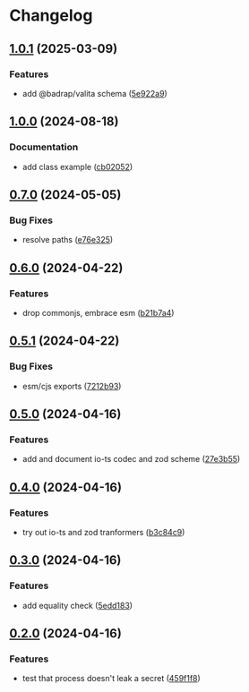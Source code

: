 # Changelog

## [1.0.1](https://github.com/jozan/secret/compare/v1.0.0...v1.0.1) (2025-03-09)


### Features

* add @badrap/valita schema ([5e922a9](https://github.com/jozan/secret/commit/5e922a9837a87332cdb46ef98a3555e27248a212))

## [1.0.0](https://github.com/jozan/secret/compare/v0.7.0...v1.0.0) (2024-08-18)


### Documentation

* add class example ([cb02052](https://github.com/jozan/secret/commit/cb02052031df3f7709f6f2438b226663f03d85c9))

## [0.7.0](https://github.com/jozan/secret/compare/v0.6.0...v0.7.0) (2024-05-05)


### Bug Fixes

* resolve paths ([e76e325](https://github.com/jozan/secret/commit/e76e325db2a27dc6c63421500f9e1f43184de372))

## [0.6.0](https://github.com/jozan/secret/compare/v0.5.1...v0.6.0) (2024-04-22)


### Features

* drop commonjs, embrace esm ([b21b7a4](https://github.com/jozan/secret/commit/b21b7a4d5f6a9d204c3df192fab3013116c4e74d))

## [0.5.1](https://github.com/jozan/secret/compare/v0.5.0...v0.5.1) (2024-04-22)


### Bug Fixes

* esm/cjs exports ([7212b93](https://github.com/jozan/secret/commit/7212b9340736af3e3c155fd906b9ec4aaf7b4f2c))

## [0.5.0](https://github.com/jozan/secret/compare/v0.4.0...v0.5.0) (2024-04-16)


### Features

* add and document io-ts codec and zod scheme ([27e3b55](https://github.com/jozan/secret/commit/27e3b55095c82570788370fa244aa7507feed04d))

## [0.4.0](https://github.com/jozan/secret/compare/v0.3.0...v0.4.0) (2024-04-16)


### Features

* try out io-ts and zod tranformers ([b3c84c9](https://github.com/jozan/secret/commit/b3c84c9763ca77ad3c502bf4fa9b90905bbce7c6))

## [0.3.0](https://github.com/jozan/secret/compare/v0.2.0...v0.3.0) (2024-04-16)


### Features

* add equality check ([5edd183](https://github.com/jozan/secret/commit/5edd18383b80fed2f9255daf590119a14b2e252c))

## [0.2.0](https://github.com/jozan/secret/compare/v0.1.0...v0.2.0) (2024-04-16)


### Features

* test that process doesn't leak a secret ([459f1f8](https://github.com/jozan/secret/commit/459f1f8e8e2c5bc68360488e22049317d1faad51))
